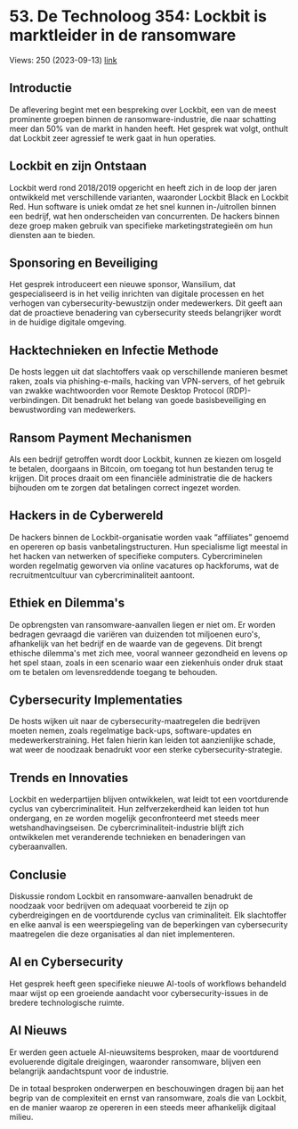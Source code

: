 # 53. De Technoloog 354: Lockbit is marktleider in de ransomware
Views: 250 (2023-09-13) [link](https://www.youtube.com/watch?v=tpVEuI2tooU)


 ## Introductie
De aflevering begint met een bespreking over Lockbit, een van de meest prominente groepen binnen de ransomware-industrie, die naar schatting meer dan 50% van de markt in handen heeft. Het gesprek wat volgt, onthult dat Lockbit zeer agressief te werk gaat in hun operaties.

## Lockbit en zijn Ontstaan
Lockbit werd rond 2018/2019 opgericht en heeft zich in de loop der jaren ontwikkeld met verschillende varianten, waaronder Lockbit Black en Lockbit Red. Hun software is uniek omdat ze het snel kunnen in-/uitrollen binnen een bedrijf, wat hen onderscheiden van concurrenten. De hackers binnen deze groep maken gebruik van specifieke marketingstrategieën om hun diensten aan te bieden.

## Sponsoring en Beveiliging
Het gesprek introduceert een nieuwe sponsor, Wansilium, dat gespecialiseerd is in het veilig inrichten van digitale processen en het verhogen van cybersecurity-bewustzijn onder medewerkers. Dit geeft aan dat de proactieve benadering van cybersecurity steeds belangrijker wordt in de huidige digitale omgeving.

## Hacktechnieken en Infectie Methode
De hosts leggen uit dat slachtoffers vaak op verschillende manieren besmet raken, zoals via phishing-e-mails, hacking van VPN-servers, of het gebruik van zwakke wachtwoorden voor Remote Desktop Protocol (RDP)-verbindingen. Dit benadrukt het belang van goede basisbeveiliging en bewustwording van medewerkers.

## Ransom Payment Mechanismen
Als een bedrijf getroffen wordt door Lockbit, kunnen ze kiezen om losgeld te betalen, doorgaans in Bitcoin, om toegang tot hun bestanden terug te krijgen. Dit proces draait om een financiële administratie die de hackers bijhouden om te zorgen dat betalingen correct ingezet worden.

## Hackers in de Cyberwereld
De hackers binnen de Lockbit-organisatie worden vaak “affiliates” genoemd en opereren op basis vanbetalingstructuren. Hun specialisme ligt meestal in het hacken van netwerken of specifieke computers. Cybercriminelen worden regelmatig geworven via online vacatures op hackforums, wat de recruitmentcultuur van cybercriminaliteit aantoont.

## Ethiek en Dilemma's
De opbrengsten van ransomware-aanvallen liegen er niet om. Er worden bedragen gevraagd die variëren van duizenden tot miljoenen euro's, afhankelijk van het bedrijf en de waarde van de gegevens. Dit brengt ethische dilemma's met zich mee, vooral wanneer gezondheid en levens op het spel staan, zoals in een scenario waar een ziekenhuis onder druk staat om te betalen om levensreddende toegang te behouden.

## Cybersecurity Implementaties
De hosts wijken uit naar de cybersecurity-maatregelen die bedrijven moeten nemen, zoals regelmatige back-ups, software-updates en medewerkerstraining. Het falen hierin kan leiden tot aanzienlijke schade, wat weer de noodzaak benadrukt voor een sterke cybersecurity-strategie.

## Trends en Innovaties
Lockbit en wederpartijen blijven ontwikkelen, wat leidt tot een voortdurende cyclus van cybercriminaliteit. Hun zelfverzekerdheid kan leiden tot hun ondergang, en ze worden mogelijk geconfronteerd met steeds meer wetshandhavingseisen. De cybercriminaliteit-industrie blijft zich ontwikkelen met veranderende technieken en benaderingen van cyberaanvallen.

## Conclusie
Diskussie rondom Lockbit en ransomware-aanvallen benadrukt de noodzaak voor bedrijven om adequaat voorbereid te zijn op cyberdreigingen en de voortdurende cyclus van criminaliteit. Elk slachtoffer en elke aanval is een weerspiegeling van de beperkingen van cybersecurity maatregelen die deze organisaties al dan niet implementeren.

## AI en Cybersecurity
Het gesprek heeft geen specifieke nieuwe AI-tools of workflows behandeld maar wijst op een groeiende aandacht voor cybersecurity-issues in de bredere technologische ruimte.

## AI Nieuws
Er werden geen actuele AI-nieuwsitems besproken, maar de voortdurend evoluerende digitale dreigingen, waaronder ransomware, blijven een belangrijk aandachtspunt voor de industrie.

De in totaal besproken onderwerpen en beschouwingen dragen bij aan het begrip van de complexiteit en ernst van ransomware, zoals die van Lockbit, en de manier waarop ze opereren in een steeds meer afhankelijk digitaal milieu.